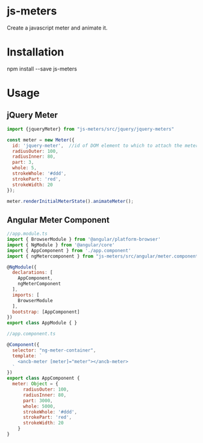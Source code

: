 # js-meters

Create a javascript meter and animate it.

# Installation

npm install --save js-meters

# Usage

## jQuery Meter

```javascript
import {jqueryMeter} from "js-meters/src/jquery/jquery-meters"

const meter = new Meter({
  id: 'jquery-meter',  //id of DOM element to which to attach the meter
  radiusOuter: 100,
  radiusInner: 80,
  part: 3,
  whole: 5,
  strokeWhole: '#ddd',
  strokePart: 'red',
  strokeWidth: 20
});

meter.renderInitialMeterState().animateMeter();
```
## Angular Meter Component

```javascript
//app.module.ts
import { BrowserModule } from '@angular/platform-browser'
import { NgModule } from '@angular/core'
import { AppComponent } from './app.component'
import { ngMetercomponent } from "js-meters/src/angular/meter.component"

@NgModule({
  declarations: [
    AppComponent, 
    ngMeterComponent
  ],
  imports: [
    BrowserModule   
  ],
  bootstrap: [AppComponent]
})
export class AppModule { }
```

```javascript
//app.component.ts

@Component({
  selector: "ng-meter-container",
  template: `
    <ancb-meter [meter]="meter"></ancb-meter> 
  `
}) 
export class AppComponent {
  meter: Object = {
      radiusOuter: 100,
      radiusInner: 80,
      part: 3000,
      whole: 5000,
      strokeWhole: '#ddd',
      strokePart: 'red',
      strokeWidth: 20
    }
}
```
